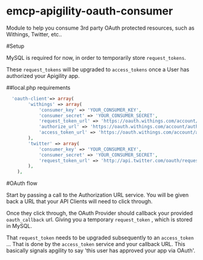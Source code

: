 emcp-apigility-oauth-consumer
=============================

Module to help you consume 3rd party OAuth protected resources, such as Withings, Twitter, etc..


#Setup

MySQL is required for now, in order to temporarily store `request_tokens`.

These `request_tokens` will be upgraded to `access_tokens` once a User has authorized your
 Apigility app.

##local.php requirements

```php
  'oauth-client'=> array(
        'withings' => array(
            'consumer_key' => 'YOUR_CONSUMER_KEY',
            'consumer_secret' => 'YOUR_CONSUMER_SECRET',
            'request_token_url' => 'https://oauth.withings.com/account/request_token', #GET
            'authorize_url' => 'https://oauth.withings.com/account/authorize',
            'access_token_url' => 'https://oauth.withings.com/account/access_token',
        ),
        'twitter' => array(
            'consumer_key' => 'YOUR_CONSUMER_KEY',
            'consumer_secret' => 'YOUR_CONSUMER_SECRET',
            'request_token_url' => 'http://api.twitter.com/oauth/request_token', #POST
        ),
    ),
```

#OAuth flow

Start by passing a call to the Authorization URL service.
You will be given back a URL that your API Clients will need to click through.

Once they click through, the OAuth Provider should callback your provided `oauth_callback` url.
Giving you a temporary `request_token` , which is stored in MySQL.

That `request_token` needs to be upgraded subsequently to an `access_token` ...
That is done by the `access_token` service and your callback URL.  This basically signals
apgility to say 'this user has approved your app via OAuth'.
